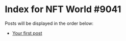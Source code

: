 # Index for NFT World #9041
Posts will be displayed in the order below:

- [Your first post](./001-first.md)

